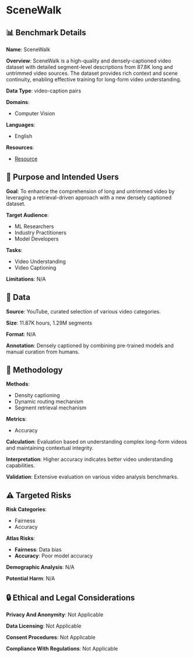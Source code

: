 # SceneWalk

## 📊 Benchmark Details

**Name**: SceneWalk

**Overview**: SceneWalk is a high-quality and densely-captioned video dataset with detailed segment-level descriptions from 87.8K long and untrimmed video sources. The dataset provides rich context and scene continuity, enabling effective training for long-form video understanding.

**Data Type**: video-caption pairs

**Domains**:
- Computer Vision

**Languages**:
- English

**Resources**:
- [Resource](https://ivy-lvlm.github.io/SALOVA)

## 🎯 Purpose and Intended Users

**Goal**: To enhance the comprehension of long and untrimmed video by leveraging a retrieval-driven approach with a new densely captioned dataset.

**Target Audience**:
- ML Researchers
- Industry Practitioners
- Model Developers

**Tasks**:
- Video Understanding
- Video Captioning

**Limitations**: N/A

## 💾 Data

**Source**: YouTube, curated selection of various video categories.

**Size**: 11.87K hours, 1.29M segments

**Format**: N/A

**Annotation**: Densely captioned by combining pre-trained models and manual curation from humans.

## 🔬 Methodology

**Methods**:
- Density captioning
- Dynamic routing mechanism
- Segment retrieval mechanism

**Metrics**:
- Accuracy

**Calculation**: Evaluation based on understanding complex long-form videos and maintaining contextual integrity.

**Interpretation**: Higher accuracy indicates better video understanding capabilities.

**Validation**: Extensive evaluation on various video analysis benchmarks.

## ⚠️ Targeted Risks

**Risk Categories**:
- Fairness
- Accuracy

**Atlas Risks**:
- **Fairness**: Data bias
- **Accuracy**: Poor model accuracy

**Demographic Analysis**: N/A

**Potential Harm**: N/A

## 🔒 Ethical and Legal Considerations

**Privacy And Anonymity**: Not Applicable

**Data Licensing**: Not Applicable

**Consent Procedures**: Not Applicable

**Compliance With Regulations**: Not Applicable
